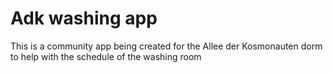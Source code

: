 # Adk washing app

This is a community app being created for the Allee der Kosmonauten dorm to help with the schedule of the washing room
